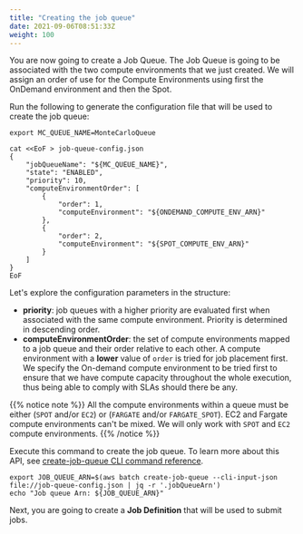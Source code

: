 ```yaml
---
title: "Creating the job queue"
date: 2021-09-06T08:51:33Z
weight: 100
---
```


You are now going to create a Job Queue. The Job Queue is going to be associated with the two compute environments that we just created. We will assign an order of use for the Compute Environments using first the OnDemand environment and then the Spot.

Run the following to generate the configuration file that will be used to create the job queue:

```
export MC_QUEUE_NAME=MonteCarloQueue

cat <<EoF > job-queue-config.json
{
    "jobQueueName": "${MC_QUEUE_NAME}",
    "state": "ENABLED",
    "priority": 10,
    "computeEnvironmentOrder": [
        {
            "order": 1,
            "computeEnvironment": "${ONDEMAND_COMPUTE_ENV_ARN}"
        },
        {
            "order": 2,
            "computeEnvironment": "${SPOT_COMPUTE_ENV_ARN}"
        }
    ]
}
EoF
```

Let's explore the configuration parameters in the structure:

- **priority**: job queues with a higher priority are evaluated first when associated with the same compute environment. Priority is determined in descending order.
- **computeEnvironmentOrder**: the set of compute environments mapped to a job queue and their order relative to each other. A compute environment with a **lower** value of `order` is tried for job placement first. We specify the On-demand compute environment to be tried first to ensure that we have compute capacity throughout the whole execution, thus being able to comply with SLAs should there be any.

{{% notice note %}}
All the compute environments within a queue must be either (`SPOT` and/or `EC2`) or (`FARGATE` and/or `FARGATE_SPOT`). EC2 and Fargate compute environments can't be mixed. We will only work with `SPOT` and `EC2` compute environments.
{{% /notice %}}

Execute this command to create the job queue. To learn more about this API, see [create-job-queue CLI command reference](https://docs.aws.amazon.com/cli/latest/reference/batch/create-job-queue.html).

```
export JOB_QUEUE_ARN=$(aws batch create-job-queue --cli-input-json file://job-queue-config.json | jq -r '.jobQueueArn')
echo "Job queue Arn: ${JOB_QUEUE_ARN}"
```

Next, you are going to create a **Job Definition** that will be used to submit jobs.
